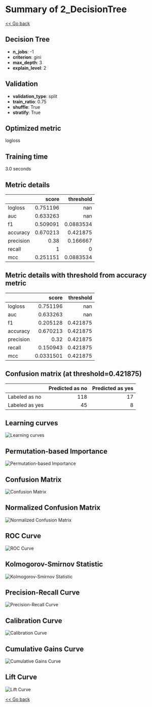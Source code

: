 # Summary of 2_DecisionTree

[<< Go back](../README.md)


## Decision Tree
- **n_jobs**: -1
- **criterion**: gini
- **max_depth**: 3
- **explain_level**: 2

## Validation
 - **validation_type**: split
 - **train_ratio**: 0.75
 - **shuffle**: True
 - **stratify**: True

## Optimized metric
logloss

## Training time

3.0 seconds

## Metric details
|           |    score |   threshold |
|:----------|---------:|------------:|
| logloss   | 0.751196 | nan         |
| auc       | 0.633263 | nan         |
| f1        | 0.509091 |   0.0883534 |
| accuracy  | 0.670213 |   0.421875  |
| precision | 0.38     |   0.166667  |
| recall    | 1        |   0         |
| mcc       | 0.251151 |   0.0883534 |


## Metric details with threshold from accuracy metric
|           |     score |   threshold |
|:----------|----------:|------------:|
| logloss   | 0.751196  |  nan        |
| auc       | 0.633263  |  nan        |
| f1        | 0.205128  |    0.421875 |
| accuracy  | 0.670213  |    0.421875 |
| precision | 0.32      |    0.421875 |
| recall    | 0.150943  |    0.421875 |
| mcc       | 0.0331501 |    0.421875 |


## Confusion matrix (at threshold=0.421875)
|                |   Predicted as no |   Predicted as yes |
|:---------------|------------------:|-------------------:|
| Labeled as no  |               118 |                 17 |
| Labeled as yes |                45 |                  8 |

## Learning curves
![Learning curves](learning_curves.png)

## Permutation-based Importance
![Permutation-based Importance](permutation_importance.png)
## Confusion Matrix

![Confusion Matrix](confusion_matrix.png)


## Normalized Confusion Matrix

![Normalized Confusion Matrix](confusion_matrix_normalized.png)


## ROC Curve

![ROC Curve](roc_curve.png)


## Kolmogorov-Smirnov Statistic

![Kolmogorov-Smirnov Statistic](ks_statistic.png)


## Precision-Recall Curve

![Precision-Recall Curve](precision_recall_curve.png)


## Calibration Curve

![Calibration Curve](calibration_curve_curve.png)


## Cumulative Gains Curve

![Cumulative Gains Curve](cumulative_gains_curve.png)


## Lift Curve

![Lift Curve](lift_curve.png)



[<< Go back](../README.md)
